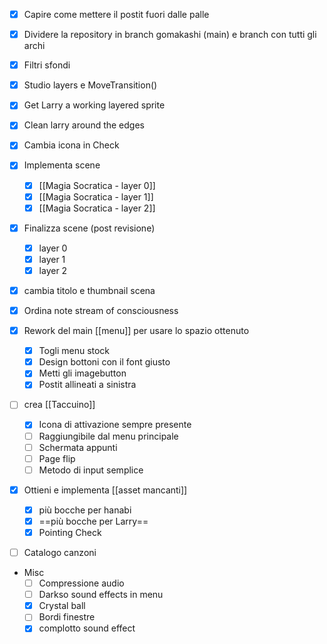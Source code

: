 

- [x] Capire come mettere il postit fuori dalle palle
- [x] Dividere la repository in branch gomakashi (main) e branch con tutti gli archi
- [x] Filtri sfondi
- [x] Studio layers e MoveTransition()
- [x] Get Larry a working layered sprite
- [x] Clean larry around the edges

- [x] Cambia icona in Check

- [x] Implementa scene
	- [x] [[Magia Socratica - layer 0]]
	- [x] [[Magia Socratica - layer 1]]
	- [x] [[Magia Socratica - layer 2]]

- [x] Finalizza scene (post revisione)
	- [x] layer 0
	- [x] layer 1
	- [x] layer 2

- [x] cambia titolo e thumbnail scena

- [x] Ordina note stream of consciousness
- [x] Rework del main [[menu]] per usare lo spazio ottenuto
	- [x] Togli menu stock
	- [x] Design bottoni con il font giusto
	- [x] Metti gli imagebutton
	- [x] Postit allineati a sinistra
- [ ] crea [[Taccuino]]
	- [x] Icona di attivazione sempre presente
	- [ ] Raggiungibile dal menu principale
	- [ ] Schermata appunti
	- [ ] Page flip
	- [ ] Metodo di input semplice
- [x] Ottieni e implementa [[asset mancanti]]
	- [x] più bocche per  hanabi
	- [x] ==più bocche per Larry==
	- [x] Pointing Check
- [ ] Catalogo canzoni

- Misc
	- [ ] Compressione audio
	- [ ] Darkso sound effects in menu
	- [x] Crystal ball
	- [ ] Bordi finestre
	- [x] complotto sound effect

